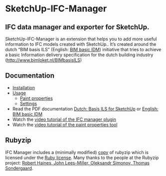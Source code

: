 # SketchUp-IFC-Manager
## IFC data manager and exporter for SketchUp.
SketchUp-IFC-Manager is an extension that helps you to add more useful information to IFC models created with SketchUp.. It’s created around the dutch “BIM basis ILS” (English: [BIM basic IDM](http://www.bimloket.nl/upload/documents/downloads/BIMbasisILS/BIM%20basic%20IDM%20(A4).pdf)) initiative that tries to achieve a basic Information delivery specification for the dutch building industry (http://www.bimloket.nl/BIMbasisILS)

## Documentation
- [Installation](https://github.com/BIM-Tools/SketchUp-IFC-Manager/wiki/Installation)
- [Usage](https://github.com/BIM-Tools/SketchUp-IFC-Manager/wiki)
  - [Paint properties](https://github.com/BIM-Tools/SketchUp-IFC-Manager/wiki/Paint-properties-tool)
  - [Settings](https://github.com/BIM-Tools/SketchUp-IFC-Manager/wiki/Settings)
- Read the PDF documentation [Dutch: Basis ILS for SketchUp](https://github.com/BIM-Tools/SketchUp-IFC-Manager/blob/master/SketchUp_BIM%20basis%20ILS%202.0-handleiding_ppt.pdf) or [English: BIM basic IDM](/ILS_Native_SketchUp_v2.1%20ENG.PDF)
- Watch the [video tutorial of the IFC manager plugin](https://vimeo.com/256742066)
- Watch the [video tutorial of the paint properties tool](https://vimeo.com/256742112)

## Rubyzip
IFC Manager includes a (minimally modified) [copy](https://github.com/janbrouwer/rubyzip) of rubyzip which is licensed under the [Ruby license](http://www.ruby-lang.org/en/LICENSE.txt). Many thanks to the people at the Rubyzip project: [Robert Haines, John Lees-Miller, Oleksandr Simonov, Thomas Sondergaard](https://github.com/rubyzip/rubyzip).
